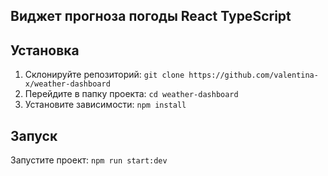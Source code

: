 ## Виджет прогноза погоды React TypeScript

## Установка

1. Склонируйте репозиторий: `git clone https://github.com/valentina-x/weather-dashboard`
2. Перейдите в папку проекта: `cd weather-dashboard`
3. Установите зависимости: `npm install`

## Запуск

Запустите проект: `npm run start:dev`
